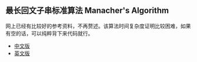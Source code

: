 ## 最长回文子串标准算法 Manacher's Algorithm

网上已经有比较好的参考资料，不再赘述。该算法时间复杂度证明比较困难，如果有空的话，可以纯粹背下来代码就行。

* [中文版](https://segmentfault.com/a/1190000003914228)
* [英文版](https://www.geeksforgeeks.org/manachers-algorithm-linear-time-longest-palindromic-substring-part-1/) 



